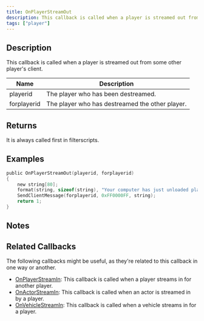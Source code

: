 ```yaml
---
title: OnPlayerStreamOut
description: This callback is called when a player is streamed out from some other player's client.
tags: ["player"]
---
```


## Description

This callback is called when a player is streamed out from some other player's client.

| Name        | Description                                     |
| ----------- | ----------------------------------------------- |
| playerid    | The player who has been destreamed.             |
| forplayerid | The player who has destreamed the other player. |

## Returns

It is always called first in filterscripts.

## Examples

```c
public OnPlayerStreamOut(playerid, forplayerid)
{
    new string[80];
    format(string, sizeof(string), "Your computer has just unloaded player ID %d", playerid);
    SendClientMessage(forplayerid, 0xFF0000FF, string);
    return 1;
}
```

## Notes

<TipNPCCallbacks />

## Related Callbacks

The following callbacks might be useful, as they're related to this callback in one way or another. 

- [OnPlayerStreamIn](OnPlayerStreamIn): This callback is called when a player streams in for another player. 
- [OnActorStreamIn](OnPlayerStreamOut): This callback is called when an actor is streamed in by a player. 
- [OnVehicleStreamIn](OnPlayerStreamOut): This callback is called when a vehicle streams in for a player. 
